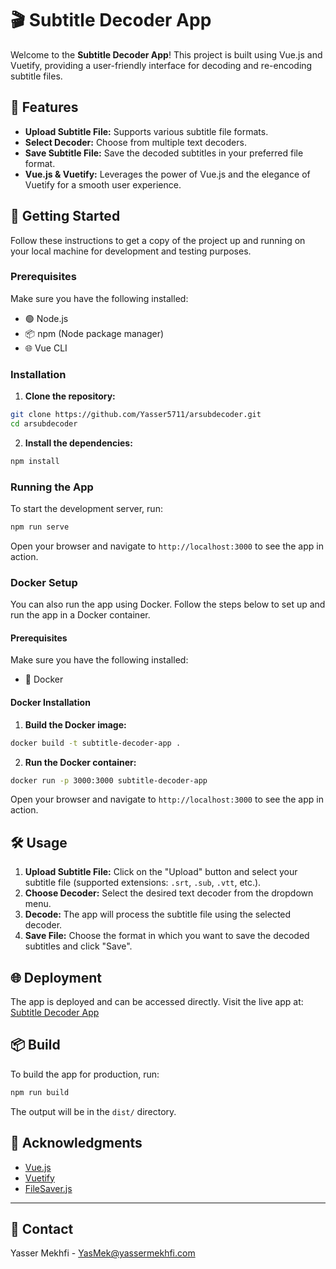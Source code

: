 # 🎬 Subtitle Decoder App

Welcome to the **Subtitle Decoder App**! This project is built using Vue.js and Vuetify, providing a user-friendly interface for decoding and re-encoding subtitle files.

## 🌟 Features

- **Upload Subtitle File:** Supports various subtitle file formats.
- **Select Decoder:** Choose from multiple text decoders.
- **Save Subtitle File:** Save the decoded subtitles in your preferred file format.
- **Vue.js & Vuetify:** Leverages the power of Vue.js and the elegance of Vuetify for a smooth user experience.

## 🚀 Getting Started

Follow these instructions to get a copy of the project up and running on your local machine for development and testing purposes.

### Prerequisites

Make sure you have the following installed:

- 🟢 Node.js
- 📦 npm (Node package manager)
- 🌐 Vue CLI

### Installation

1. **Clone the repository:**

```bash
git clone https://github.com/Yasser5711/arsubdecoder.git
cd arsubdecoder
```

2. **Install the dependencies:**

```bash
npm install
```

### Running the App

To start the development server, run:

```sh
npm run serve
```

Open your browser and navigate to `http://localhost:3000` to see the app in action.

### Docker Setup

You can also run the app using Docker. Follow the steps below to set up and run the app in a Docker container.

#### Prerequisites

Make sure you have the following installed:

- 🐳 Docker

#### Docker Installation

1. **Build the Docker image:**

```bash
docker build -t subtitle-decoder-app .
```

2. **Run the Docker container:**

```bash
docker run -p 3000:3000 subtitle-decoder-app
```

Open your browser and navigate to `http://localhost:3000` to see the app in action.

## 🛠️ Usage

1. **Upload Subtitle File:** Click on the "Upload" button and select your subtitle file (supported extensions: `.srt`, `.sub`, `.vtt`, etc.).
2. **Choose Decoder:** Select the desired text decoder from the dropdown menu.
3. **Decode:** The app will process the subtitle file using the selected decoder.
4. **Save File:** Choose the format in which you want to save the decoded subtitles and click "Save".

## 🌐 Deployment

The app is deployed and can be accessed directly. Visit the live app at: [Subtitle Decoder App](https://arsub.yassermekhfi.tech/)

## 📦 Build

To build the app for production, run:

```sh
npm run build
```

The output will be in the `dist/` directory.

## 🙌 Acknowledgments

- [Vue.js](https://vuejs.org/)
- [Vuetify](https://vuetifyjs.com/)
- [FileSaver.js](https://github.com/eligrey/FileSaver.js/)

---

## 📧 Contact

Yasser Mekhfi - YasMek@yassermekhfi.com
